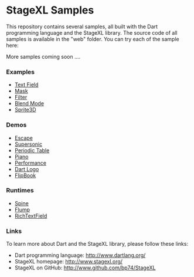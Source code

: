# StageXL Samples

This repository contains several samples, all built with the Dart programming
language and the StageXL library. The source code of all samples is available
in the "web" folder. You can try each of the sample here:

More samples coming soon ....

### Examples

* [Text Field](http://www.stagexl.org/samples/text_field "Text Foeld")
* [Mask](http://www.stagexl.org/samples/mask "Mask")
* [Filter](http://www.stagexl.org/samples/filter "Filter")
* [Blend Mode](http://www.stagexl.org/samples/blend_mode "Blend Mode")
* [Sprite3D](http://www.stagexl.org/samples/sprite_3d "Sprite3D")

### Demos

* [Escape](http://www.stagexl.org/samples/escape "Escape")
* [Supersonic](http://www.stagexl.org/samples/supersonic "Supersonic")
* [Periodic Table](http://www.stagexl.org/samples/periodic_table "Periodic Table")
* [Piano](http://www.stagexl.org/samples/piano "Piano")
* [Performance](http://www.stagexl.org/samples/performance "Performance")
* [Dart Logo](http://www.stagexl.org/samples/dart_logo "Dart Logo")
* [FlipBook](http://www.stagexl.org/samples/flipbook "FlipBook")

### Runtimes

* [Spine](http://www.stagexl.org/samples/spine "Spine")
* [Flump](http://www.stagexl.org/samples/flump "Flump")
* [RichTextField](http://www.stagexl.org/samples/richtextfield "RichTextField")

### Links

To learn more about Dart and the StageXL library, please follow these links:

* Dart programming language: <http://www.dartlang.org/>
* StageXL homepage: <http://www.stagexl.org/>
* StageXL on GitHub: <http://www.github.com/bp74/StageXL>


